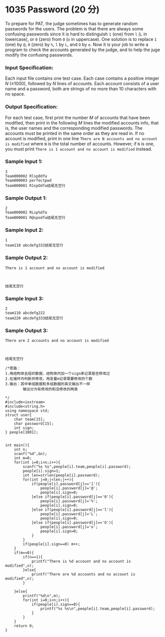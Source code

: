 # 1035 Password (20 分)

To prepare for PAT, the judge sometimes has to generate random passwords for the users. The problem is that there are always some confusing passwords since it is hard to distinguish `1` (one) from `l` (`L` in lowercase), or `0` (zero) from `O` (`o` in uppercase). One solution is to replace `1` (one) by `@`, `0` (zero) by `%`, `l` by `L`, and `O` by `o`. Now it is your job to write a program to check the accounts generated by the judge, and to help the juge modify the confusing passwords.

### Input Specification:

Each input file contains one test case. Each case contains a positive integer *N* (≤1000), followed by *N* lines of accounts. Each account consists of a user name and a password, both are strings of no more than 10 characters with no space.

### Output Specification:

For each test case, first print the number *M* of accounts that have been modified, then print in the following *M* lines the modified accounts info, that is, the user names and the corresponding modified passwords. The accounts must be printed in the same order as they are read in. If no account is modified, print in one line `There are N accounts and no account is modified` where `N` is the total number of accounts. However, if `N` is one, you must print `There is 1 account and no account is modified` instead.

### Sample Input 1:

```in
3
Team000002 Rlsp0dfa
Team000003 perfectpwd
Team000001 R1spOdfa结尾无空行
```

### Sample Output 1:

```out
2
Team000002 RLsp%dfa
Team000001 R@spodfa结尾无空行
```

### Sample Input 2:

```in
1
team110 abcdefg332结尾无空行
```

### Sample Output 2:

```out
There is 1 account and no account is modified



结尾无空行
```

### Sample Input 3:

```in
2
team110 abcdefg222
team220 abcdefg333结尾无空行
```

### Sample Output 3:

```out
There are 2 accounts and no account is modified



结尾无空行
```

```
/*思路：
1.用结构体去组织数据，结构体内加一个sign来记录是否修改过
2.在循环内判断并修改，用变量m记录需要修改的个数
3.输出：其中单组数据和多组数据的英文输出不一样
        输出分为有修改的和没修改的两类

*/
#include<iostream>
#include<string.h>
using namespace std;
struct user{
    char team[15];
    char password[15];
    int sign;
} people[1001];


int main(){
    int n;
    scanf("%d",&n);
    int m=0;
    for(int i=0;i<n;i++){
        scanf("%s %s",people[i].team,people[i].password);
        people[i].sign=1;
        int len=strlen(people[i].password);
        for(int j=0;j<len;j++){
            if(people[i].password[j]=='1'){
                people[i].password[j]='@';
                people[i].sign=0;
            }else if(people[i].password[j]=='0'){
                people[i].password[j]='%';
                people[i].sign=0;
            }else if(people[i].password[j]=='l'){
                people[i].password[j]='L';
                people[i].sign=0;
            }else if(people[i].password[j]=='O'){
                people[i].password[j]='o';
                people[i].sign=0;
            }
        }
        if(people[i].sign==0) m++;
    }
    if(m==0){
        if(n==1){
            printf("There is %d account and no account is modified",n);
        }else{
            printf("There are %d accounts and no account is modified",n);
        }
        
    }else{
        printf("%d\n",m);
        for(int i=0;i<n;i++){
            if(people[i].sign==0){
                printf("%s %s\n",people[i].team,people[i].password);
            }
        }
    }
    return 0;
}
```

